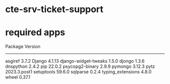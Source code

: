 # cte-srv-ticket-support

# required apps
Package              Version
-------------------- ------------
asgiref              3.7.2
Django               4.1.13
django-widget-tweaks 1.5.0
djongo               1.3.6
dnspython            2.4.2
pip                  22.0.2
psycopg2-binary      2.9.9
pymongo              3.12.3
pytz                 2023.3.post1
setuptools           59.6.0
sqlparse             0.2.4
typing_extensions    4.8.0
wheel                0.37.1
